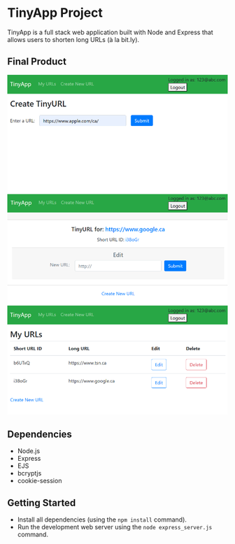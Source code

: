 # TinyApp Project

TinyApp is a full stack web application built with Node and Express that allows users to shorten long URLs (à la bit.ly).

## Final Product

!["Screenshot of create a TinyURL page"](https://github.com/vikkisupurrbe/tinyapp/blob/main/docs/create-url.png?raw=true)
!["Screenshot of new URL page"](https://github.com/vikkisupurrbe/tinyapp/blob/main/docs/new-url.png?raw=true)
!["Screenshot of URLs page"](https://github.com/vikkisupurrbe/tinyapp/blob/main/docs/urls-page.png?raw=true)

## Dependencies

- Node.js
- Express
- EJS
- bcryptjs
- cookie-session

## Getting Started

- Install all dependencies (using the `npm install` command).
- Run the development web server using the `node express_server.js` command.